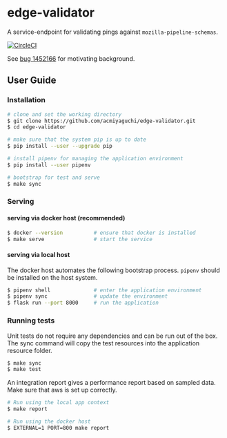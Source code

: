 # edge-validator

A service-endpoint for validating pings against `mozilla-pipeline-schemas`.

[![CircleCI](https://circleci.com/gh/acmiyaguchi/edge-validator.svg?style=svg)](https://circleci.com/gh/acmiyaguchi/edge-validator)

See [bug 1452166](https://bugzilla.mozilla.org/show_bug.cgi?id=1452166) for motivating background.

## User Guide
### Installation

```bash
# clone and set the working directory
$ git clone https://github.com/acmiyaguchi/edge-validator.git
$ cd edge-validator

# make sure that the system pip is up to date
$ pip install --user --upgrade pip

# install pipenv for managing the application environment
$ pip install --user pipenv

# bootstrap for test and serve
$ make sync
```

### Serving
#### serving via docker host (recommended)

```bash
$ docker --version          # ensure that docker is installed
$ make serve                # start the service
```

#### serving via local host
The docker host automates the following bootstrap process. `pipenv` should be installed on the host system. 

```bash
$ pipenv shell              # enter the application environment
$ pipenv sync               # update the environment
$ flask run --port 8000     # run the application
```

### Running tests

Unit tests do not require any dependencies and can be run out of the box. The sync command will
copy the test resources into the application resource folder.
```bash
$ make sync
$ make test
```

An integration report gives a performance report based on sampled data. Make sure that
aws is set up correctly.

```bash
# Run using the local app context
$ make report

# Run using the docker host
$ EXTERNAL=1 PORT=800 make report
```
